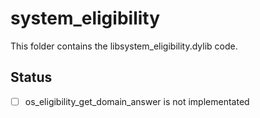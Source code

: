 # system_eligibility

This folder contains the libsystem_eligibility.dylib code.

## Status

- [ ] os_eligibility_get_domain_answer is not implementated
